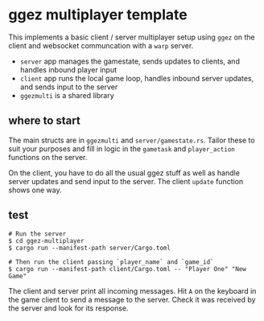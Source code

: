 # ggez multiplayer template

This implements a basic client / server multiplayer setup using `ggez` on the client and websocket communcation with a `warp` server.

* `server` app manages the gamestate, sends updates to clients, and handles inbound player input  
* `client` app runs the local game loop, handles inbound server updates, and sends input to the server  
* `ggezmulti` is a shared library

## where to start
The main structs are in `ggezmulti` and `server/gamestate.rs`. Tailor these to suit your purposes and fill in logic in the `gametask` and  `player_action` functions on the server. 

On the client, you have to do all the usual ggez stuff as well as handle server updates and send input to the server. The client `update` function shows one way.

## test
```
# Run the server  
$ cd ggez-multiplayer  
$ cargo run --manifest-path server/Cargo.toml

# Then run the client passing `player_name` and `game_id`  
$ cargo run --manifest-path client/Cargo.toml -- "Player One" "New Game" 
```
The client and server print all incoming messages. Hit `A` on the keyboard in the game client to send a message to the server. Check it was received by the server and look for its response.
